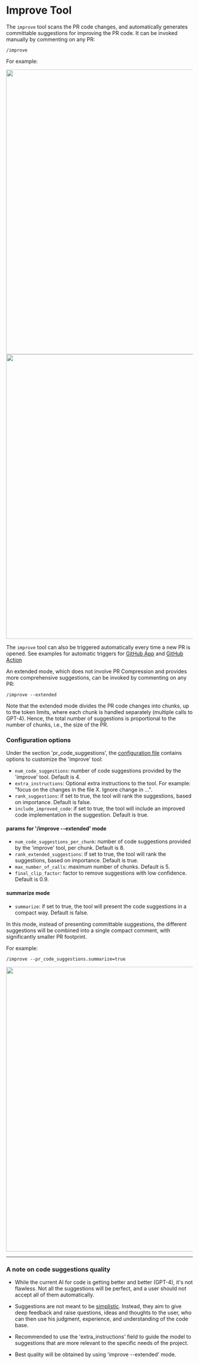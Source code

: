 # Improve Tool

The `improve` tool scans the PR code changes, and automatically generates committable suggestions for improving the PR code.
It can be invoked manually by commenting on any PR:
```
/improve
```
For example:

<kbd><img src=https://codium.ai/images/pr_agent/improve_comment.png width="768"></kbd>
<kbd><img src=https://codium.ai/images/pr_agent/improve.png width="768"></kbd>

The `improve` tool can also be triggered automatically every time a new PR is opened. See examples for automatic triggers for [GitHub App](https://github.com/Codium-ai/pr-agent/blob/main/Usage.md#github-app-automatic-tools) and [GitHub Action](https://github.com/Codium-ai/pr-agent/blob/main/Usage.md#working-with-github-action)

An extended mode, which does not involve PR Compression and provides more comprehensive suggestions, can be invoked by commenting on any PR:
```
/improve --extended
```
Note that the extended mode divides the PR code changes into chunks, up to the token limits, where each chunk is handled separately (multiple calls to GPT-4).
Hence, the total number of suggestions is proportional to the number of chunks, i.e., the size of the PR.

### Configuration options

Under the section 'pr_code_suggestions', the [configuration file](./../pr_agent/settings/configuration.toml#L40) contains options to customize the 'improve' tool:

- `num_code_suggestions`: number of code suggestions provided by the 'improve' tool. Default is 4.
- `extra_instructions`: Optional extra instructions to the tool. For example: "focus on the changes in the file X. Ignore change in ...".
- `rank_suggestions`: if set to true, the tool will rank the suggestions, based on importance. Default is false.
- `include_improved_code`: if set to true, the tool will include an improved code implementation in the suggestion. Default is true.

#### params for '/improve --extended' mode
- `num_code_suggestions_per_chunk`: number of code suggestions provided by the 'improve' tool, per chunk. Default is 8.
- `rank_extended_suggestions`: if set to true, the tool will rank the suggestions, based on importance. Default is true.
- `max_number_of_calls`: maximum number of chunks. Default is 5.
- `final_clip_factor`: factor to remove suggestions with low confidence. Default is 0.9.

#### summarize mode
- `summarize`: if set to true, the tool will present the code suggestions in a compact way. Default is false.

In this mode, instead of presenting committable suggestions, the different suggestions will be combined into a single compact comment, with significantly smaller PR footprint.

For example:

`/improve --pr_code_suggestions.summarize=true`

<kbd><img src=https://codium.ai/images/pr_agent/improved_summerize_open.png width="768"></kbd>

___

### A note on code suggestions quality

- While the current AI for code is getting better and better (GPT-4), it's not flawless. Not all the suggestions will be perfect, and a user should not accept all of them automatically.

- Suggestions are not meant to be [simplistic](./../pr_agent/settings/pr_code_suggestions_prompts.toml#L34). Instead, they aim to give deep feedback and raise questions, ideas and thoughts to the user, who can then use his judgment, experience, and understanding of the code base.

- Recommended to use the 'extra_instructions' field to guide the model to suggestions that are more relevant to the specific needs of the project.

- Best quality will be obtained by using 'improve --extended' mode.
